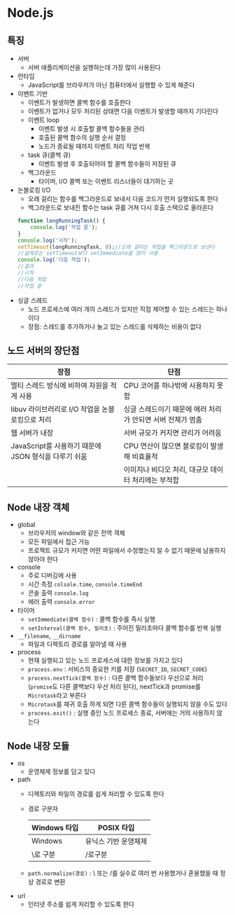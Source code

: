 # Node.js
## 특징
* 서버
    * 서버 애플리케이션을 실행하는데 가장 많이 사용된다
* 런타임
    * JavaScript를 브라우저가 아닌 컴퓨터에서 실행할 수 있게 해준다
* 이벤트 기반
    * 이벤트가 발생하면 콜백 함수를 호출한다
    * 이벤트가 없거나 모두 처리된 상태면 다음 이벤트가 발생할 때까지 기다린다
    * 이벤트 loop
        * 이벤트 발생 시 호출할 콜백 함수들을 관리
        * 호출된 콜백 함수의 실행 순서 결정
        * 노드가 종료될 때까지 이벤트 처리 작업 반복
    * task 큐(콜백 큐)
        * 이벤트 발생 후 호출되어야 할 콜백 함수들이 저장된 큐
    * 백그라운드
        * 타이머, I/O 콜백 또는 이벤트 리스너들이 대기하는 곳
* 논블로킹 I/O
    * 오래 걸리는 함수를 백그라운드로 보내서 다음 코드가 먼저 실행되도록 한다
    * 백그라운드로 보내진 함수는 task 큐를 거쳐 다시 호출 스택으로 올라온다
    ```javascript
    function longRunningTask() {
        console.log('작업 끝');
    }
    console.log('시작');
    setTimeout(longRunningTask, 0);//오래 걸리는 작업을 백그라운드로 보낸다
    //실제로는 setTimeout보다 setImmediate을 많이 사용
    console.log('다음 작업');
    //결과
    //시작
    //다음 작업
    //작업 끝
    ```
* 싱글 스레드
    * 노드 프로세스에 여러 개의 스레드가 있지만 직접 제어할 수 있는 스레드는 하나이다
    * 장점: 스레드를 추가하거나 놀고 있는 스레드를 삭제하는 비용이 없다

## 노드 서버의 장단점
|장점|단점|
|---|---|
|멀티 스레드 방식에 비하여 자원을 적게 사용|CPU 코어를 하나밖에 사용하지 못함|
|libuv 라이브러리로 I/O 작업을 논블로킹으로 처리|싱글 스레드이기 때문에 에러 처리가 안되면 서버 전체가 멈춤|
|웹 서버가 내장|서버 규모가 커지면 관리가 어려움|
|JavaScript를 사용하기 때문에 JSON 형식을 다루기 쉬움|CPU 연산이 많으면 블로킹이 발생해 비효율적|
||이미지나 비디오 처리, 대규모 데이터 처리에는 부적합|

## Node 내장 객체
* global
    * 브라우저의 window와 같은 전역 객체
    * 모든 파일에서 접근 가능
    * 프로젝트 규모가 커지면 어떤 파일에서 수정했는지 알 수 없기 때문에 남용하지 않아야 한다
* console
    * 주로 디버깅에 사용
    * 시간 측정 `colsole.time`, `console.timeEnd`
    * 콘솔 출력 `console.log`
    * 에러 출력 `console.error`
* 타이머
    * `setImmediate(콜백 함수)` : 콜백 함수를 즉시 실행
    * `setInterval(콜백 함수, 밀리초)` : 주어진 밀리초마다 콜백 함수를 반복 실행
* `__filename`, `__dirname`
    * 파일과 디렉토리 경로를 알아낼 때 사용
* process
    * 현재 실행되고 있는 노드 프로세스에 대한 정보를 가지고 있다
    * `process.env` : 서비스의 중요한 키를 저장 (`SECRET_ID`, `SECRET_CODE`)
    * `process.nextTick(콜백 함수)` : 다른 콜백 함수들보다 우선으로 처리 (`promise`도 다른 콜백보다 우선 처리 된다), nextTick과 promise를 `Microtask`라고 부른다
    * `Microtask`를 재귀 호출 하게 되면 다른 콜백 함수들이 실행되지 않을 수도 있다
    * `process.exit()` : 실행 중인 노드 프로세스 종료, 서버에는 거의 사용하지 않는다

## Node 내장 모듈
* os
    * 운영체제 정보를 담고 있다
* path
    * 디렉토리와 파일의 경로를 쉽게 처리할 수 있도록 한다
    * 경로 구분자<br>

        |Windows 타입|POSIX 타입|
        |---|---|
        |Windows|유닉스 기반 운영체제|
        |\로 구분|/로구분|
    * `path.normalize(경로)` : \ 또는 /를 실수로 여러 번 사용했거나 혼용했을 때 정상 경로로 변환
* url
    * 인터넷 주소를 쉽게 처리할 수 있도록 한다
    
